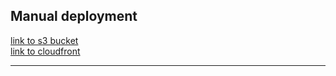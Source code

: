 ## Manual deployment

[link to s3 bucket](http://ek-s3-rs-serverless-manual.s3-website.eu-central-1.amazonaws.com/) <br/>
[link to cloudfront](http://d31z0k77iew34c.cloudfront.net/)

---
